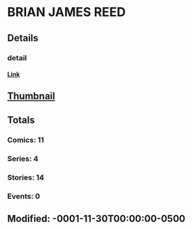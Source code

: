 # BRIAN JAMES REED 
## Details
### detail
#### [Link](http://marvel.com/comics/creators/10772/brian_james_reed?utm_campaign=apiRef&utm_source=225578a89fc76f3d20fbffda5d17a88d)
## [Thumbnail](http://i.annihil.us/u/prod/marvel/i/mg/b/40/image_not_available.jpg)
## Totals
### Comics: 11
### Series: 4
### Stories: 14
### Events: 0
## Modified: -0001-11-30T00:00:00-0500